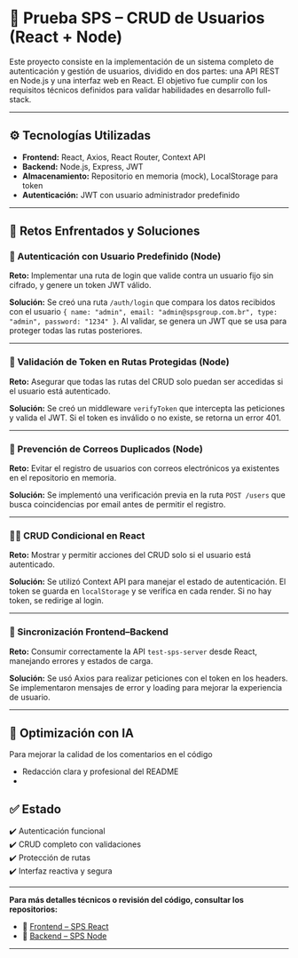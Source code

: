 # 🧪 Prueba SPS – CRUD de Usuarios (React + Node)

Este proyecto consiste en la implementación de un sistema completo de autenticación y gestión de usuarios, dividido en dos partes: una API REST en Node.js y una interfaz web en React. El objetivo fue cumplir con los requisitos técnicos definidos para validar habilidades en desarrollo full-stack.

---

## ⚙️ Tecnologías Utilizadas

- **Frontend:** React, Axios, React Router, Context API
- **Backend:** Node.js, Express, JWT
- **Almacenamiento:** Repositorio en memoria (mock), LocalStorage para token
- **Autenticación:** JWT con usuario administrador predefinido

---

## 🚧 Retos Enfrentados y Soluciones

### 🔐 Autenticación con Usuario Predefinido (Node)
**Reto:** Implementar una ruta de login que valide contra un usuario fijo sin cifrado, y genere un token JWT válido.

**Solución:** Se creó una ruta `/auth/login` que compara los datos recibidos con el usuario `{ name: "admin", email: "admin@spsgroup.com.br", type: "admin", password: "1234" }`. Al validar, se genera un JWT que se usa para proteger todas las rutas posteriores.

---

### 🧠 Validación de Token en Rutas Protegidas (Node)
**Reto:** Asegurar que todas las rutas del CRUD solo puedan ser accedidas si el usuario está autenticado.

**Solución:** Se creó un middleware `verifyToken` que intercepta las peticiones y valida el JWT. Si el token es inválido o no existe, se retorna un error 401.

---

### 🧾 Prevención de Correos Duplicados (Node)
**Reto:** Evitar el registro de usuarios con correos electrónicos ya existentes en el repositorio en memoria.

**Solución:** Se implementó una verificación previa en la ruta `POST /users` que busca coincidencias por email antes de permitir el registro.

---

### 🧑‍💻 CRUD Condicional en React
**Reto:** Mostrar y permitir acciones del CRUD solo si el usuario está autenticado.

**Solución:** Se utilizó Context API para manejar el estado de autenticación. El token se guarda en `localStorage` y se verifica en cada render. Si no hay token, se redirige al login.

---

### 🔄 Sincronización Frontend–Backend
**Reto:** Consumir correctamente la API `test-sps-server` desde React, manejando errores y estados de carga.

**Solución:** Se usó Axios para realizar peticiones con el token en los headers. Se implementaron mensajes de error y loading para mejorar la experiencia de usuario.

---

## 🤖 Optimización con IA

Para mejorar la calidad de los comentarios en el código 
- Redacción clara y profesional del README
- 
## ✅ Estado

✔️ Autenticación funcional  
✔️ CRUD completo con validaciones  
✔️ Protección de rutas  
✔️ Interfaz reactiva y segura

---

**Para más detalles técnicos o revisión del código, consultar los repositorios:**

- 🔗 [Frontend – SPS React](https://github.com/Dav-dev-ia/pruebaTech/tree/main/test%20react/test-sps-react-main)
- 🔗 [Backend – SPS Node](https://github.com/Dav-dev-ia/pruebaTech/tree/main/test%20node%20js%20back%20end/test-sps-server-main)

---


